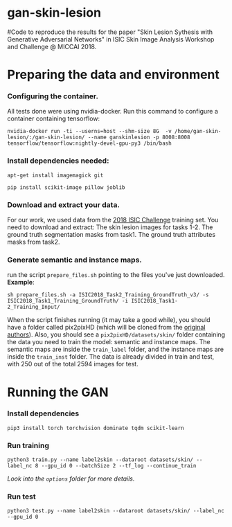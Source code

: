 # gan-skin-lesion
#Code to reproduce the results for the paper "Skin Lesion Sythesis with Generative Adversarial Networks" in ISIC Skin Image Analysis Workshop and Challenge @ MICCAI 2018.

# Preparing the data and environment
### Configuring the container.
All tests done were using nvidia-docker.
Run this command to configure a container containing tensorflow:

`nvidia-docker run -ti --userns=host --shm-size 8G  -v /home/gan-skin-lesion/:/gan-skin-lesion/ --name ganskinlesion -p 8008:8008 tensorflow/tensorflow:nightly-devel-gpu-py3 /bin/bash`

### Install dependencies needed:
  `apt-get install imagemagick git`
  
  `pip install scikit-image pillow joblib`
  
### Download and extract your data. 
For our work, we used data from the [2018 ISIC Challenge](https://challenge2018.isic-archive.com/participate/) training set.
You need to download and extract:
  The skin lesion images for tasks 1-2. 
  The ground truth segmentation masks from task1.
  The ground truth attributes masks from task2.
  
### Generate semantic and instance maps.
run the script `prepare_files.sh` pointing to the files you've just downloaded. **Example**:

`sh prepare_files.sh -a ISIC2018_Task2_Training_GroundTruth_v3/ -s ISIC2018_Task1_Training_GroundTruth/ -i ISIC2018_Task1-2_Training_Input/`

When the script finishes running (it may take a good while), you should have a folder called pix2pixHD 
(which will be cloned from the [original authors](https://github.com/NVIDIA/pix2pixHD)).
Also, you should see a `pix2pixHD/datasets/skin/` folder containing the data you need to train the model: semantic and instance maps.
The semantic maps are inside the `train_label` folder, and the instance maps are inside the `train_inst` folder. The data is already divided 
in train and test, with 250 out of the total 2594 images for test.

# Running the GAN

### Install dependencies
`pip3 install torch torchvision dominate tqdm scikit-learn`

### Run training
`python3 train.py --name label2skin --dataroot datasets/skin/ --label_nc 8 --gpu_id 0 --batchSize 2 --tf_log --continue_train`

*Look into the `options` folder for more details.*

### Run test
`python3 test.py --name label2skin --dataroot datasets/skin/ --label_nc --gpu_id 0`
